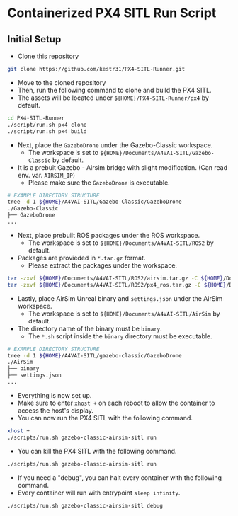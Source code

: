 # Containerized PX4 SITL Run Script

## Initial Setup

- Clone this repository

```bash
git clone https://github.com/kestr31/PX4-SITL-Runner.git
```

- Move to the cloned repository
- Then, run the following command to clone and build the PX4 SITL.
- The assets will be located under `${HOME}/PX4-SITL-Runner/px4` by default.

```bash
cd PX4-SITL-Runner
./script/run.sh px4 clone
./script/run.sh px4 build
```

- Next, place the `GazeboDrone` under the Gazebo-Classic workspace.
  - The workspace is set to `${HOME}/Documents/A4VAI-SITL/Gazebo-Classic` by default.
- It is a prebuit Gazebo - Airsim bridge with slight modification. (Can read env. var. `AIRSIM_IP`)
  - Please make sure the `GazeboDrone` is executable.

```bash
# EXAMPLE DIRECTORY STRUCTURE
tree -d 1 ${HOME}/A4VAI-SITL/Gazebo-Classic/GazeboDrone
./Gazebo-Classic
├── GazeboDrone
...
```

- Next, place prebuilt ROS packages under the ROS workspace.
  - The workspace is set to `${HOME}/Documents/A4VAI-SITL/ROS2` by default.
- Packages are provieded in `*.tar.gz` format.
  - Please extract the packages under the workspace.

```bash
tar -zxvf ${HOME}/Documents/A4VAI-SITL/ROS2/airsim.tar.gz -C ${HOME}/Documents/A4VAI-SITL/ROS2
tar -zxvf ${HOME}/Documents/A4VAI-SITL/ROS2/px4_ros.tar.gz -C ${HOME}/Documents/A4VAI-SITL/ROS2
```

- Lastly, place AirSim Unreal binary and `settings.json` under the AirSim workspace.
  - The workspace is set to `${HOME}/Documents/A4VAI-SITL/AirSim` by default.
- The directory name of the binary must be `binary`.
  - The `*.sh` script inside the `binary` directory must be executable.

```bash
# EXAMPLE DIRECTORY STRUCTURE
tree -d 1 ${HOME}/A4VAI-SITL/gazebo-classic/GazeboDrone
./AirSim
├── binary
├── settings.json
...
```

- Everything is now set up.
- Make sure to enter `xhost +` on each reboot to allow the container to access the host's display.
- You can now run the PX4 SITL with the following command.

```bash
xhost +
./scripts/run.sh gazebo-classic-airsim-sitl run
```

- You can kill the PX4 SITL with the following command.

```bash
./scripts/run.sh gazebo-classic-airsim-sitl run
```

- If you need a "debug", you can halt every container with the following command.
- Every container will run with entrypoint `sleep infinity`.

```bash
./scripts/run.sh gazebo-classic-airsim-sitl debug
```
